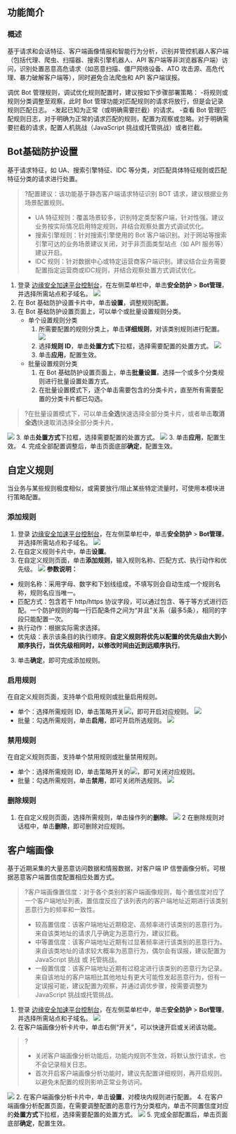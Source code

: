 ## 功能简介
### 概述
基于请求和会话特征、客户端画像情报和智能行为分析，识别并管控机器人客户端（包括代理、爬虫、扫描器、搜索引擎机器人、API 客户端等非浏览器客户端）访问，识别处置恶意高危请求（如恶意扫描、僵尸网络设备、ATO 攻击源、高危代理、暴力破解客户端等），同时避免合法爬虫和 API 客户端误报。


调优 Bot 管理规则，调试优化规则配置时，建议按如下步骤部署策略：
<dx-steps>
-将规则或规则分类调整至观察，此时 Bot 管理功能对匹配规则的请求将放行，但是会记录规则匹配日志。
-发起已知为正常（或明确需要拦截）的请求。
-查看 Bot 管理匹配规则日志，对于明确为正常的请求匹配的规则，配置为观察或忽略。对于明确需要拦截的请求，配置人机挑战（JavaScript 挑战或托管挑战）或者拦截。
</dx-steps>


## Bot基础防护设置
基于请求特征，如 UA、搜索引擎特征、IDC 等分类，对匹配具体特征规则或匹配特征分类的请求进行处置。
>?配置建议：该功能基于静态客户端请求特征识别 BOT 请求，建议根据业务场景配置规则。
>
> - UA 特征规则：覆盖场景较多，识别特定类型客户端，针对性强。建议业务按实际情况启用特定规则，并结合观察处置方式调试优化。
> - 搜索引擎规则：针对搜索引擎使用的 Bot 客户端识别。对于网站等搜索引擎可达的业务场景建议关闭，对于非页面类型站点（如 API 服务等）建议开启。
> - IDC 规则：针对数据中心或特定运营商客户端识别。建议结合业务需要配置指定运营商或IDC规则，并结合观察处置方式调试优化。


1. 登录 [边缘安全加速平台控制台](https://console.cloud.tencent.com/edgeone)，在左侧菜单栏中，单击**安全防护** > **Bot管理**，并选择所需站点和子域名。
![](https://qcloudimg.tencent-cloud.cn/raw/8dbe8717d01d3744bf979840c7c802a9.png)
2. 在 Bot 基础防护设置卡片中，单击**设置**，调整规则配置。
3. 在 Bot 基础防护设置页面上，可以单个或批量设置规则分类。
   - 单个设置规则分类
      1. 所需要配置的规则分类上，单击**详细规则**，对该类别规则进行配置。
           ![](https://qcloudimg.tencent-cloud.cn/raw/d2228e42dea4e77b69fa5a4d4f5e88e6.png)
      2. 选择**规则 ID**，单击**处置方式**下拉框，选择需要配置的处置方式。
  ![](https://qcloudimg.tencent-cloud.cn/raw/55435adb0dbc05371ac0e3c6be8d0040.png)
      3. 单击**应用**，配置生效。
   - 批量设置规则分类
     1.  在 Bot 基础防护设置页面上，单击**批量设置**，选择一个或多个分类规则进行批量设置处置方式。
     2. 在批量设置模式下，逐个单击需要包含的分类卡片，直至所有需要配置的分类卡片都已勾选。
>?在批量设置模式下，可以单击**全选**快速选择全部分类卡片，或者单击**取消全选**快速取消选择全部分类卡片。
>
![](https://qcloudimg.tencent-cloud.cn/raw/a9b55cad3ad8a739d8ace6cbd52f4b36.png)
    3. 单击**处置方式**下拉框，选择需要配置的处置方式。
		 ![](https://qcloudimg.tencent-cloud.cn/raw/c659efc7629986f127c5d58cc8703aba.png)
    3. 单击**应用**，配置生效。
4. 完成全部配置调整后，单击页面底部**确定**，配置生效。



## 自定义规则
当业务与某些规则极度相似，或需要放行/阻止某些特定流量时，可使用本模块进行策略配置。

### 添加规则
1. 登录 [边缘安全加速平台控制台](https://console.cloud.tencent.com/edgeone)，在左侧菜单栏中，单击**安全防护** > **Bot管理**，并选择所需站点和子域名。
![](https://qcloudimg.tencent-cloud.cn/raw/8dbe8717d01d3744bf979840c7c802a9.png)
2. 在自定义规则卡片中，单击**设置**。
3. 在自定义规则页面，单击**添加规则**，输入规则名称、匹配方式、执行动作和优先级。
![](https://qcloudimg.tencent-cloud.cn/raw/e5f6e6fd9b18597ad2b0d9b9170fd8a5.png)
**参数说明：**
 - 规则名称：采用字母、数字和下划线组成，不填写则会自动生成一个规则名称，规则名应当唯一。
 - 匹配方式：包含若干 http/https 协议字段，可以通过包含、等于等方式进行匹配。一个防护规则的每一行匹配条件之间为“并且”关系（最多5条），相同的字段只能配置一次。
 - 执行动作：根据实际需求选择。
 - 优先级：表示该条目的执行顺序。**自定义规则将优先以配置的优先级由大到小顺序执行，当优先级相同时，以修改时间由近到远顺序执行**。
3. 单击**确定**，即可完成添加规则。

### 启用规则
在自定义规则页面，支持单个启用规则或批量启用规则。
  - 单个：选择所需规则 ID，单击策略开关![](https://qcloudimg.tencent-cloud.cn/raw/171fbbf6fe32c80aba5be84541814e23.png)，即可开启对应规则。
![](https://qcloudimg.tencent-cloud.cn/raw/af70c42f583ea452f553f4776b2f754f.png)
  - 批量：勾选所需规则，单击**启用**，即可开启所选规则。
![](https://qcloudimg.tencent-cloud.cn/raw/fd52fe79c71fc6159da9bab135daf0a9.png)

### 禁用规则
在自定义规则页面，支持单个禁用规则或批量禁用规则。
  - 单个：选择所需规则 ID，单击策略开关的![](https://qcloudimg.tencent-cloud.cn/raw/057134e300a8daaed49b0d60348921e3.png)，即可关闭对应规则。
  - 批量：勾选所需规则，单击**禁用**，即可关闭所选规则。
![](https://qcloudimg.tencent-cloud.cn/raw/0af1ee572c066b978de2acaf9e3fd6b0.png)

### 删除规则
1. 在自定义规则页面，选择所需规则，单击操作列的**删除**。
![](https://qcloudimg.tencent-cloud.cn/raw/74d5af835a7ab19c3f54f8219526b49c.png)
2 在删除规则对话框中，单击**删除**，即可删除对应规则。


## 客户端画像
基于近期采集的大量恶意访问数据和情报数据，对客户端 IP 信誉画像分析。可根据恶意客户端置信度配置相应处置方式。
>?客户端画像置信度：对于各个类别的客户端画像规则，每个置信度对应了一个客户端地址列表，置信度反应了该列表内的客户端地址近期进行该类别恶意行为的频率和一致性。
> - 较高置信度：该客户端地址近期稳定、高频率进行该类别的恶意行为。来自该类地址的请求几乎确定为恶意行为，建议拦截。
> - 中等置信度：该客户端地址近期有过显著频率进行该类别的恶意行为。来自该类地址的请求较大概率为恶意行为，偶尔会有误报，建议配置为 JavaScript 挑战 或 托管挑战。
> - 一般置信度：该客户端地址近期有过稳定进行该类别的恶意行为记录。来自该地址的客户端相比其他地址有更大可能性发起恶意行为，但有一定误报可能，建议配置为观察，并通过调优步骤，按需要调整为 JavaScript 挑战或托管挑战。

1. 登录 [边缘安全加速平台控制台](https://console.cloud.tencent.com/edgeone)，在左侧菜单栏中，单击**安全防护** > **Bot管理**，并选择所需站点和子域名。
![](https://qcloudimg.tencent-cloud.cn/raw/8dbe8717d01d3744bf979840c7c802a9.png)
2. 在客户端画像分析卡片中，单击右侧“开关”，可以快速开启或关闭该功能。
> ?
> - 关闭客户端画像分析功能后，功能内规则不生效，将默认放行请求，也不会记录相关日志。
> - 首次开启客户端画像分析功能时，建议先配置详细规则，再开启规则。以避免未配置的规则影响正常业务访问。
> 
![](https://qcloudimg.tencent-cloud.cn/raw/308f7cd20f2c9fa2e40cef3871dc4e88.png)
2. 在客户端画像分析卡片中，单击**设置**，对模块内规则进行配置。
4. 在客户端画像分析配置页面，在需要调整配置的恶意行为分类框内，单击不同置信度对应的**处置方式**下拉框，选择需要配置的处置方式。
![](https://qcloudimg.tencent-cloud.cn/raw/7927a1f5894ae7580e928fae3b8493c9.png)
5. 完成全部配置后，单击页面底部**确定**，配置生效。
